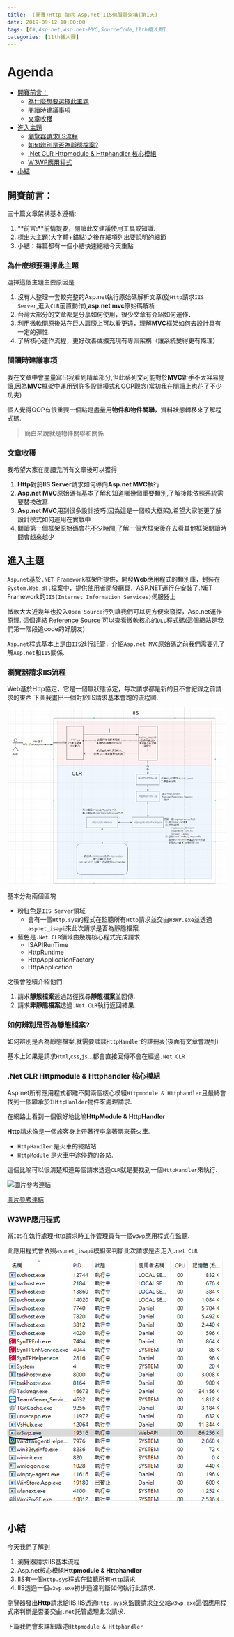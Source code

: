 ```yaml
---
title:  (開賽)Http 請求 Asp.net IIS伺服器架構(第1天)
date: 2019-09-12 10:00:00
tags: [C#,Asp.net,Asp.net-MVC,SourceCode,11th鐵人賽]
categories: [11th鐵人賽]
---
```


# Agenda<!-- omit in toc -->
- [開賽前言：](#%e9%96%8b%e8%b3%bd%e5%89%8d%e8%a8%80)
  - [為什麼想要選擇此主題](#%e7%82%ba%e4%bb%80%e9%ba%bc%e6%83%b3%e8%a6%81%e9%81%b8%e6%93%87%e6%ad%a4%e4%b8%bb%e9%a1%8c)
  - [閱讀時建議事項](#%e9%96%b1%e8%ae%80%e6%99%82%e5%bb%ba%e8%ad%b0%e4%ba%8b%e9%a0%85)
  - [文章收穫](#%e6%96%87%e7%ab%a0%e6%94%b6%e7%a9%ab)
- [進入主題](#%e9%80%b2%e5%85%a5%e4%b8%bb%e9%a1%8c)
  - [瀏覽器請求IIS流程](#%e7%80%8f%e8%a6%bd%e5%99%a8%e8%ab%8b%e6%b1%82iis%e6%b5%81%e7%a8%8b)
  - [如何辨別是否為靜態檔案?](#%e5%a6%82%e4%bd%95%e8%be%a8%e5%88%a5%e6%98%af%e5%90%a6%e7%82%ba%e9%9d%9c%e6%85%8b%e6%aa%94%e6%a1%88)
  - [.Net CLR Httpmodule & Httphandler 核心模組](#net-clr-httpmodule--httphandler-%e6%a0%b8%e5%bf%83%e6%a8%a1%e7%b5%84)
  - [W3WP應用程式](#w3wp%e6%87%89%e7%94%a8%e7%a8%8b%e5%bc%8f)
- [小結](#%e5%b0%8f%e7%b5%90)

## 開賽前言：

三十篇文章架構基本遵循:

1. **前言:**前情提要，閱讀此文建議使用工具或知識.
2. 標出大主題(大字體+錨點)之後在細項列出要說明的細節
3. 小結：每篇都有一個小結快速總結今天重點

### 為什麼想要選擇此主題

選擇這個主題主要原因是

1. 沒有人整理一套較完整的Asp.net執行原始碼解析文章(從`Http`請求`IIS Server`,進入`CLR`前置動作),**asp.net mvc**原始碼解析
2. 台灣大部分的文章都是分享如何使用，很少文章有介紹如何運作．
3. 利用微軟開原後站在巨人肩膀上可以看更遠，理解**MVC**框架如何去設計具有一定的彈性.
4. 了解核心運作流程，更好改善或擴充現有專案架構（讓系統變得更有條理）

### 閱讀時建議事項

我在文章中會盡量寫出我看到精華部分,但此系列文可能對於**MVC**新手不太容易閱讀,因為**MVC**框架中運用到許多設計模式和OOP觀念(當初我在閱讀上也花了不少功夫)

個人覺得OOP有很重要一個點是盡量用**物件和物件關聯**，資料狀態轉移來了解程式碼.

> 簡白來說就是物件關聯和關係

### 文章收穫

我希望大家在閱讀完所有文章後可以獲得

1. **Http**對於**IIS Server**請求如何導向**Asp.net MVC**執行
2. **Asp.net MVC**原始碼有基本了解和知道哪幾個重要類別,了解後能依照系統需要替換改寫.
3. **Asp.net MVC**用到很多設計技巧(因為這是一個較大框架),希望大家能更了解設計模式如何運用在實戰中
4. 閱讀第一個框架原始碼會花不少時間,了解一個大框架後在去看其他框架閱讀時間會越來越少

## 進入主題

`Asp.net`基於`.NET Framework`框架所提供，開發**Web**應用程式的類別庫，封裝在`System.Web.dll`檔案中，提供使用者開發網頁，ASP.NET運行在安裝了.NET Framework的`IIS(Internet Information Services)`伺服器上

微軟大大近幾年也投入`Open Source`行列讓我們可以更方便來窺探，Asp.net運作原理. 這個[連結 Reference Source](https://referencesource.microsoft.com/) 可以查看微軟核心的`DLL`程式碼(這個網站是我們第一階段追code的好朋友)

`Asp.net`程式基本上是由`IIS`進行託管，介紹`Asp.net MVC`原始碼之前我們需要先了解`Asp.net`和`IIS`關係.

### 瀏覽器請求IIS流程

Web基於Http協定，它是一個無狀態協定，每次請求都是新的且不會紀錄之前請求的東西
下圖我畫出一個對於IIS請求基本會跑的流程圖.

![瀏覽器請求IIS流程](https://raw.githubusercontent.com/isdaniel/MyBlog/master/source/images/IIS_Asp.net_Process.png)

基本分為兩個區塊

* 粉紅色是`IIS Server`領域
  * 會有一個`Http.sys`的程式在監聽所有`Http`請求並交由`W3WP.exe`並透過`aspnet_isapi`來此次請求是否為靜態檔案.
* 藍色是`.Net CLR`領域由幾塊核心程式完成請求
  * ISAPIRunTime
  * HttpRuntime
  * HttpApplicationFactory
  * HttpApplication

之後會陸續介紹他們.

1. 請求**靜態檔案**透過路徑找尋**靜態檔案**並回傳.
2. 請求**非靜態檔案**透過`.Net CLR`執行返回結果.

### 如何辨別是否為靜態檔案?

如何辨別是否為靜態檔案,就需要談談`HttpHandler`的註冊表(後面有文章會說到)

基本上如果是請求`Html`,`css`,`js`...都會直接回傳不會在經過`.Net CLR`

### .Net CLR Httpmodule & Httphandler 核心模組

Asp.net所有應用程式都離不開兩個核心模組`Httpmodule & Httphandler`且最終會找到一個繼承於`IHttpHanlder`物件來處理請求.

在網路上看到一個很好地比喻**HttpModule & HttpHandler**

**Http**請求像是一個旅客身上帶著行李拿著票來搭火車.

* `HttpHandler` 是火車的終點站.
* `HttpModule` 是火車中途停靠的各站.

這個比喻可以很清楚知道每個請求透過`CLR`就是要找到一個`HttpHandler`來執行.

![圖片參考連結](https://www.codeproject.com/KB/web-image/thumbnailer/thumbnailer_pipeline.gif)

[圖片參考連結](https://www.codeproject.com/Articles/16120/Thumbnailer-HTTP-Handler)

### W3WP應用程式

當`IIS`在執行處理Http請求時工作管理員有一個`w3wp`應用程式在監聽.

此應用程式會依照`aspnet_isapi`模組來判斷此次請求是否走入`.net CLR`

![w3wp.PNG](https://raw.githubusercontent.com/isdaniel/MyBlog/master/source/images/itHelp/1/w3wp.PNG)

## 小結

今天我們了解到

1. 瀏覽器請求IIS基本流程
2. Asp.net核心模組**Httpmodule & Httphandler**
3. IIS有一個`Http.sys`程式在監聽所有`Http`請求
4. IIS透過一個`w3wp.exe`初步過濾判斷如何執行此請求.

瀏覽器發出**Http**請求給IIS,IIS透過`Http.sys`來監聽請求並交給`w3wp.exe`這個應用程式來判斷是否要交由`.net`託管處理此次請求.

下篇我們會來詳細講述`Httpmodule & Httphandler`
